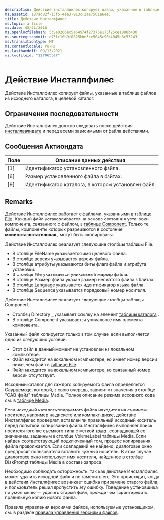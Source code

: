 ```yaml
---
description: Действие Инсталлфилес копирует файлы, указанные в таблице файлов из исходного каталога, в целевой каталог.
ms.assetid: 187ad82f-13f5-4ea3-913c-2ae7561a6ee6
title: Действие Инсталлфилес
ms.topic: article
ms.date: 05/31/2018
ms.openlocfilehash: 5c2a0206ec5a64974f27375e175f25ce1888b430
ms.sourcegitcommit: d75fc10b9f0825bbe5ce5045c90d4045e3c53243
ms.translationtype: MT
ms.contentlocale: ru-RU
ms.lasthandoff: 09/13/2021
ms.locfileid: "127065527"
---
```

# <a name="installfiles-action"></a>Действие Инсталлфилес

Действие Инсталлфилес копирует файлы, указанные в таблице файлов из исходного каталога, в целевой каталог.

## <a name="sequence-restrictions"></a>Ограничения последовательности

Действие Инсталлфилес должно следовать после действия [инсталлвалидате](installvalidate-action.md) и перед всеми зависимыми от файла действиями.

## <a name="actiondata-messages"></a>Сообщения Актиондата



| Поле | Описание данных действия                      |
|-------|-------------------------------------------------|
| \[1\] | Идентификатор установленного файла.                   |
| \[6\] | Размер установленного файла в байтах.                |
| \[9\] | Идентификатор каталога, в котором установлен файл. |



 

## <a name="remarks"></a>Remarks

Действие Инсталлфилес работает с файлами, указанными в [таблице File](file-table.md). Каждый файл устанавливается на основе состояния установки компонента, связанного с файлом, в [таблице Component](component-table.md). Только те файлы, компоненты которых разрешаются в состояние **мсиинсталлстателокал** , могут быть скопированы.

Действие Инсталлфилес реализует следующие столбцы таблицы File.

-   В столбце FileName указывается имя целевого файла.
-   В столбце версия указывается версия файла.
-   В столбце атрибуты указываются биты флага файла и атрибута установки.
-   В столбце File указывается уникальный маркер файла.
-   В столбце Размер файла указан размер несжатого файла в байтах.
-   В столбце Language указывается идентификатор языка файла.
-   В столбце Sequence указывается порядковый номер носителя.

Действие Инсталлфилес реализует следующие столбцы таблицы Component.

-   Столбец Directory \_ указывает ссылку на элемент [таблицы каталога](directory-table.md) .
-   В столбце Component указывается уникальное имя элемента компонента.

Указанный файл копируется только в том случае, если выполняется одно из следующих условий.

-   Этот файл в данный момент не установлен на локальном компьютере.
-   Файл находится на локальном компьютере, но имеет номер версии ниже, чем файл в [таблице File](file-table.md).
-   Файл находится на локальном компьютере, но связанный номер версии отсутствует.

Исходный каталог для каждого копируемого файла определяется Саурцемоде, который, в свою очередь, зависит от значения в столбце "CAB-файл" таблицы Media. Полное описание режима исходного кода см. в [таблице Media](media-table.md).

Если исходный каталог копируемого файла находится на съемном носителе, например на дискете или компакт-диске, действие Инсталлфилес проверяет, вставлен ли правильный исходный носитель перед попыткой копирования файла. Инсталлфилес выполняет поиск носителя того же съемного типа с меткой [*тома*](v-gly.md) , совпадающей со значением, заданным в столбце VolumeLabel таблицы Media. Если найден соответствующий подключенный том, процесс копирования файла продолжается. Если совпадений не найдено, диалоговое окно предпросит пользователя вставить нужный носитель. В этом случае диалоговое окно использует имя носителя, найденное в столбце DiskPrompt таблицы Media в составе запроса.

Необходимо соблюдать осторожность, так как действие Инсталлфилес может удалить исходный файл и не заменить его. Это происходит, когда в действии Инсталлфилес возникает ошибка при замене старого файла, и пользователь решил пропустить эту ошибку. Поведение установщика по умолчанию — удалить старый файл, прежде чем гарантировать правильную копию нового файла.

Правила управления версиями файлов, используемые установщиком, см. в разделе [правила управления версиями файлов](file-versioning-rules.md).

 

 



